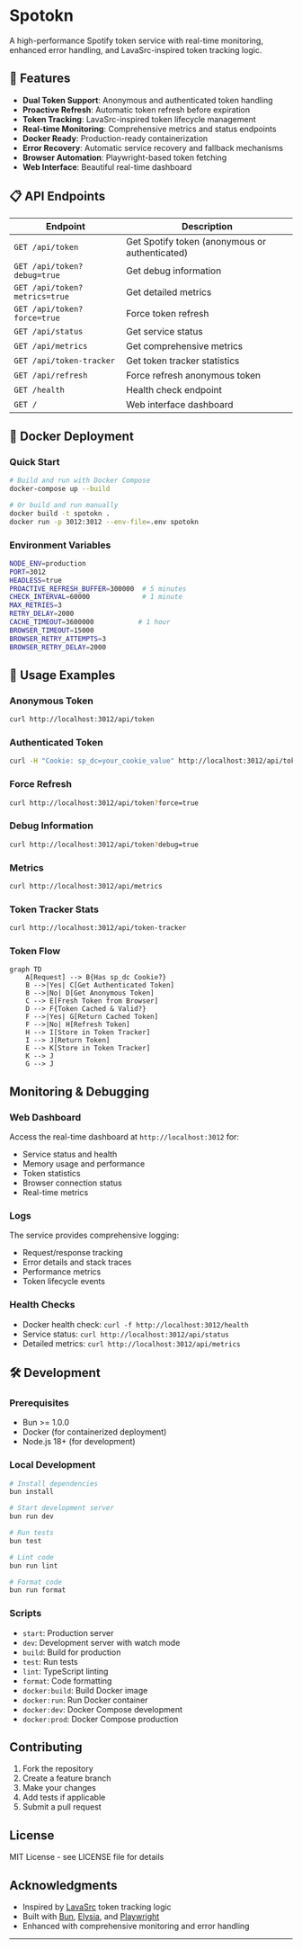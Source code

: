 # Spotokn

A high-performance Spotify token service with real-time monitoring, enhanced error handling, and LavaSrc-inspired token tracking logic.

## 🚀 Features

- **Dual Token Support**: Anonymous and authenticated token handling
- **Proactive Refresh**: Automatic token refresh before expiration
- **Token Tracking**: LavaSrc-inspired token lifecycle management
- **Real-time Monitoring**: Comprehensive metrics and status endpoints
- **Docker Ready**: Production-ready containerization
- **Error Recovery**: Automatic service recovery and fallback mechanisms
- **Browser Automation**: Playwright-based token fetching
- **Web Interface**: Beautiful real-time dashboard


## 📋 API Endpoints

| Endpoint | Description |
|----------|-------------|
| `GET /api/token` | Get Spotify token (anonymous or authenticated) |
| `GET /api/token?debug=true` | Get debug information |
| `GET /api/token?metrics=true` | Get detailed metrics |
| `GET /api/token?force=true` | Force token refresh |
| `GET /api/status` | Get service status |
| `GET /api/metrics` | Get comprehensive metrics |
| `GET /api/token-tracker` | Get token tracker statistics |
| `GET /api/refresh` | Force refresh anonymous token |
| `GET /health` | Health check endpoint |
| `GET /` | Web interface dashboard |

## 🐳 Docker Deployment

### Quick Start
```bash
# Build and run with Docker Compose
docker-compose up --build

# Or build and run manually
docker build -t spotokn .
docker run -p 3012:3012 --env-file=.env spotokn
```

### Environment Variables
```bash
NODE_ENV=production
PORT=3012
HEADLESS=true
PROACTIVE_REFRESH_BUFFER=300000  # 5 minutes
CHECK_INTERVAL=60000             # 1 minute
MAX_RETRIES=3
RETRY_DELAY=2000
CACHE_TIMEOUT=3600000           # 1 hour
BROWSER_TIMEOUT=15000
BROWSER_RETRY_ATTEMPTS=3
BROWSER_RETRY_DELAY=2000
```

## 🚀 Usage Examples

### Anonymous Token
```bash
curl http://localhost:3012/api/token
```

### Authenticated Token
```bash
curl -H "Cookie: sp_dc=your_cookie_value" http://localhost:3012/api/token
```

### Force Refresh
```bash
curl http://localhost:3012/api/token?force=true
```

### Debug Information
```bash
curl http://localhost:3012/api/token?debug=true
```

### Metrics
```bash
curl http://localhost:3012/api/metrics
```

### Token Tracker Stats
```bash
curl http://localhost:3012/api/token-tracker
```

### Token Flow

```mermaid
graph TD
    A[Request] --> B{Has sp_dc Cookie?}
    B -->|Yes| C[Get Authenticated Token]
    B -->|No| D[Get Anonymous Token]
    C --> E[Fresh Token from Browser]
    D --> F{Token Cached & Valid?}
    F -->|Yes| G[Return Cached Token]
    F -->|No| H[Refresh Token]
    H --> I[Store in Token Tracker]
    I --> J[Return Token]
    E --> K[Store in Token Tracker]
    K --> J
    G --> J
```

## Monitoring & Debugging

### Web Dashboard
Access the real-time dashboard at `http://localhost:3012` for:
- Service status and health
- Memory usage and performance
- Token statistics
- Browser connection status
- Real-time metrics

### Logs
The service provides comprehensive logging:
- Request/response tracking
- Error details and stack traces
- Performance metrics
- Token lifecycle events

### Health Checks
- Docker health check: `curl -f http://localhost:3012/health`
- Service status: `curl http://localhost:3012/api/status`
- Detailed metrics: `curl http://localhost:3012/api/metrics`

## 🛠️ Development

### Prerequisites
- Bun >= 1.0.0
- Docker (for containerized deployment)
- Node.js 18+ (for development)

### Local Development
```bash
# Install dependencies
bun install

# Start development server
bun run dev

# Run tests
bun test

# Lint code
bun run lint

# Format code
bun run format
```

### Scripts
- `start`: Production server
- `dev`: Development server with watch mode
- `build`: Build for production
- `test`: Run tests
- `lint`: TypeScript linting
- `format`: Code formatting
- `docker:build`: Build Docker image
- `docker:run`: Run Docker container
- `docker:dev`: Docker Compose development
- `docker:prod`: Docker Compose production


## Contributing

1. Fork the repository
2. Create a feature branch
3. Make your changes
4. Add tests if applicable
5. Submit a pull request

## License

MIT License - see LICENSE file for details

## Acknowledgments

- Inspired by [LavaSrc](https://github.com/topi314/LavaSrc) token tracking logic
- Built with [Bun](https://bun.sh), [Elysia](https://elysiajs.com), and [Playwright](https://playwright.dev)
- Enhanced with comprehensive monitoring and error handling

---
